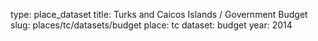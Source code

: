 type: place_dataset
title: Turks and Caicos Islands / Government Budget
slug: places/tc/datasets/budget
place: tc
dataset: budget
year: 2014
